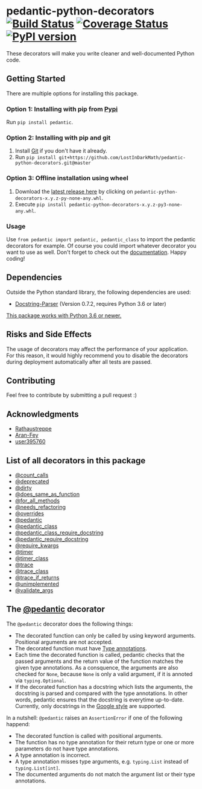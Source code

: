 # pedantic-python-decorators [![Build Status](https://travis-ci.com/LostInDarkMath/pedantic-python-decorators.svg?branch=master)](https://travis-ci.com/LostInDarkMath/pedantic-python-decorators)  [![Coverage Status](https://coveralls.io/repos/github/LostInDarkMath/pedantic-python-decorators/badge.svg?branch=master)](https://coveralls.io/github/LostInDarkMath/pedantic-python-decorators?branch=master) [![PyPI version](https://badge.fury.io/py/pedantic.svg)](https://badge.fury.io/py/pedantic)
These decorators will make you write cleaner and well-documented Python code. 

## Getting Started
There are multiple options for installing this package.

### Option 1: Installing with pip from [Pypi](https://pypi.org/)
Run `pip install pedantic`.

### Option 2: Installing with pip and git
1. Install [Git](https://git-scm.com/downloads) if you don't have it already.
2. Run `pip install git+https://github.com/LostInDarkMath/pedantic-python-decorators.git@master`

### Option 3: Offline installation using wheel
1. Download the [latest release here](https://github.com/LostInDarkMath/PythonHelpers/releases/latest) by clicking on `pedantic-python-decorators-x.y.z-py-none-any.whl`.
2. Execute `pip install pedantic-python-decorators-x.y.z-py3-none-any.whl`.

### Usage
Use `from pedantic import pedantic, pedantic_class` to import the pedantic decorators for example. Of course you could import whatever decorator you want to use as well.
Don't forget to check out the [documentation](https://lostindarkmath.github.io/pedantic-python-decorators/pedantic).
Happy coding!

## Dependencies
Outside the Python standard library, the following dependencies are used:
- [Docstring-Parser](https://github.com/rr-/docstring_parser) (Version 0.7.2, requires Python 3.6 or later)

[This package works with Python 3.6 or newer.](https://travis-ci.com/github/LostInDarkMath/PythonHelpers)

## Risks and Side Effects
The usage of decorators may affect the performance of your application. For this reason, it would highly recommend you to disable the decorators during deployment automatically after all tests are passed.

## Contributing
Feel free to contribute by submitting a pull request :)

## Acknowledgments
* [Rathaustreppe](https://github.com/rathaustreppe)
* [Aran-Fey](https://stackoverflow.com/questions/55503673/how-do-i-check-if-a-value-matches-a-type-in-python/55504010#55504010)
* [user395760](https://stackoverflow.com/questions/55503673/how-do-i-check-if-a-value-matches-a-type-in-python/55504010#55504010)

## List of all decorators in this package
- [@count_calls](https://lostindarkmath.github.io/pedantic-python-decorators/pedantic/method_decorators.html#pedantic.method_decorators.count_calls)
- [@deprecated](https://lostindarkmath.github.io/pedantic-python-decorators/pedantic/method_decorators.html#pedantic.method_decorators.deprecated)
- [@dirty](https://lostindarkmath.github.io/pedantic-python-decorators/pedantic/method_decorators.html#pedantic.method_decorators.dirty)
- [@does_same_as_function](https://lostindarkmath.github.io/pedantic-python-decorators/pedantic/method_decorators.html#pedantic.method_decorators.does_same_as_function)
- [@for_all_methods](https://lostindarkmath.github.io/pedantic-python-decorators/pedantic/class_decorators.html#pedantic.class_decorators.for_all_methods)
- [@needs_refactoring](https://lostindarkmath.github.io/pedantic-python-decorators/pedantic/method_decorators.html#pedantic.method_decorators.needs_refactoring)
- [@overrides](https://lostindarkmath.github.io/pedantic-python-decorators/pedantic/method_decorators.html#pedantic.method_decorators.overrides)
- [@pedantic](https://lostindarkmath.github.io/pedantic-python-decorators/pedantic/method_decorators.html#pedantic.method_decorators.pedantic)
- [@pedantic_class](https://lostindarkmath.github.io/pedantic-python-decorators/pedantic/class_decorators.html#pedantic.class_decorators.pedantic_class)
- [@pedantic_class_require_docstring](https://lostindarkmath.github.io/pedantic-python-decorators/pedantic/class_decorators.html#pedantic.class_decorators.pedantic_class_require_docstring)
- [@pedantic_require_docstring](https://lostindarkmath.github.io/pedantic-python-decorators/pedantic/method_decorators.html#pedantic.method_decorators.pedantic_require_docstring)
- [@require_kwargs](https://lostindarkmath.github.io/pedantic-python-decorators/pedantic/method_decorators.html#pedantic.method_decorators.require_kwargs)
- [@timer](https://lostindarkmath.github.io/pedantic-python-decorators/pedantic/method_decorators.html#pedantic.method_decorators.timer)
- [@timer_class](https://lostindarkmath.github.io/pedantic-python-decorators/pedantic/class_decorators.html#pedantic.class_decorators.timer_class)
- [@trace](https://lostindarkmath.github.io/pedantic-python-decorators/pedantic/method_decorators.html#pedantic.method_decorators.trace)
- [@trace_class](https://lostindarkmath.github.io/pedantic-python-decorators/pedantic/class_decorators.html#pedantic.class_decorators.trace_class)
- [@trace_if_returns](https://lostindarkmath.github.io/pedantic-python-decorators/pedantic/method_decorators.html#pedantic.method_decorators.trace_if_returns)
- [@unimplemented](https://lostindarkmath.github.io/pedantic-python-decorators/pedantic/method_decorators.html#pedantic.method_decorators.unimplemented)
- [@validate_args](https://lostindarkmath.github.io/pedantic-python-decorators/pedantic/method_decorators.html#pedantic.method_decorators.validate_args)

## The [@pedantic](https://lostindarkmath.github.io/pedantic-python-decorators/pedantic/method_decorators.html#pedantic.method_decorators.pedantic) decorator
The `@pedantic` decorator does the following things:
- The decorated function can only be called by using keyword arguments. Positional arguments are not accepted.
- The decorated function must have [Type annotations](https://docs.python.org/3/library/typing.html).
- Each time the decorated function is called, pedantic checks that the passed arguments and the return value of the function matches the given type annotations. 
As a consquence, the arguments are also checked for `None`, because `None` is only a valid argument, if it is annoted via `typing.Optional`.
- If the decorated function has a docstring which lists the arguments, the docstring is parsed and compared with the type annotations. In other words, pedantic ensures that the docstring is everytime up-to-date.
Currently, only docstrings in the [Google style](https://google.github.io/styleguide/pyguide.html) are supported.

In a nutshell:
`@pedantic` raises an `AssertionError` if one of the following happend:
- The decorated function is called with positional arguments.
- The function has no type annotation for their return type or one or more parameters do not have type annotations.
- A type annotation is incorrect.
- A type annotation misses type arguments, e.g. `typing.List` instead of `typing.List[int]`.
- The documented arguments do not match the argument list or their type annotations.
